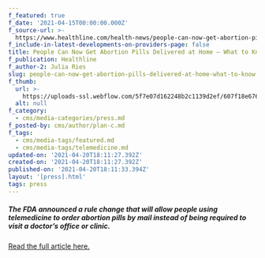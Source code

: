 ```yaml
---
f_featured: true
f_date: '2021-04-15T00:00:00.000Z'
f_source-url: >-
  https://www.healthline.com/health-news/people-can-now-get-abortion-pills-delivered-at-home-what-to-know
f_include-in-latest-developments-on-providers-page: false
title: People Can Now Get Abortion Pills Delivered at Home — What to Know
f_publication: Healthline
f_author-2: Julia Ries
slug: people-can-now-get-abortion-pills-delivered-at-home-what-to-know
f_thumb:
  url: >-
    https://uploads-ssl.webflow.com/5f7e07d162248b2c1139d2ef/607f18e6767e1456a8fb96df_Screenshot_2021-04-20%20People%20Can%20Now%20Get%20Abortion%20Pills%20Through%20the%20Mail.png
  alt: null
f_category:
  - cms/media-categories/press.md
f_posted-by: cms/author/plan-c.md
f_tags:
  - cms/media-tags/featured.md
  - cms/media-tags/telemedicine.md
updated-on: '2021-04-20T18:11:27.392Z'
created-on: '2021-04-20T18:11:27.392Z'
published-on: '2021-04-20T18:11:33.394Z'
layout: '[press].html'
tags: press
---
```


##### **The FDA announced a rule change that will allow people using telemedicine to order abortion pills by mail instead of being required to visit a doctor’s office or clinic.**

[Read the full article here.](https://www.healthline.com/health-news/people-can-now-get-abortion-pills-delivered-at-home-what-to-know)
